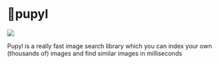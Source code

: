 # 🧿pupyl
![](https://github.com/policratus/pupyl/workflows/pupyl-ci/badge.svg)

Pupyl is a really fast image search library which you can index your own (thousands of) images and find similar images in milliseconds
